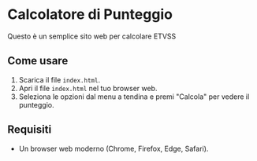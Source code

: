 # Calcolatore di Punteggio

Questo è un semplice sito web per calcolare ETVSS 
## Come usare

1. Scarica il file `index.html`.
2. Apri il file `index.html` nel tuo browser web.
3. Seleziona le opzioni dal menu a tendina e premi "Calcola" per vedere il punteggio.

## Requisiti

- Un browser web moderno (Chrome, Firefox, Edge, Safari).


